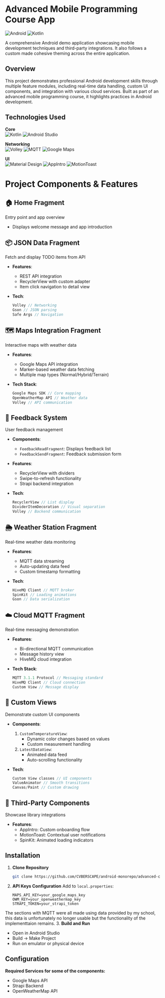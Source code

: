 # Advanced Mobile Programming Course App

![Android](https://img.shields.io/badge/Android-3DDC84?style=for-the-badge&logo=android&logoColor=white)
![Kotlin](https://img.shields.io/badge/Kotlin-0095D5?style=for-the-badge&logo=kotlin&logoColor=white)

A comprehensive Android demo application showcasing mobile development techniques and third-party integrations. It also follows a custom made cohesive theming across the entire application.

## Overview

This project demonstrates professional Android development skills through multiple feature modules, including real-time data handling, custom UI components, and integration with various cloud services. Built as part of an advanced mobile programming course, it highlights practices in Android development.

## Technologies Used

**Core**  
![Kotlin](https://img.shields.io/badge/Kotlin-0095D5?style=flat&logo=kotlin&logoColor=white)
![Android Studio](https://img.shields.io/badge/Android_Studio-3DDC84?style=flat&logo=android-studio&logoColor=white)

**Networking**  
![Volley](https://img.shields.io/badge/Volley-EF2D5E?style=flat)
![MQTT](https://img.shields.io/badge/MQTT-660066?style=flat)
![Google Maps](https://img.shields.io/badge/Google_Maps-4285F4?style=flat&logo=google-maps&logoColor=white)

**UI**  
![Material Design](https://img.shields.io/badge/Material_Design-757575?style=flat&logo=material-design&logoColor=white)
![AppIntro](https://img.shields.io/badge/AppIntro-00C853?style=flat)
![MotionToast](https://img.shields.io/badge/MotionToast-FF4081?style=flat)

# Project Components & Features

## 🏠 Home Fragment

Entry point and app overview  

- Displays welcome message and app introduction  

## 📦 JSON Data Fragment

Fetch and display TODO items from API  

- **Features**:  
  - REST API integration
  - RecyclerView with custom adapter  
  - Item click navigation to detail view  
- **Tech**:  

  ```kotlin
  Volley // Networking
  Gson // JSON parsing
  Safe Args // Navigation
  ```

## 🗺 Maps Integration Fragment

Interactive maps with weather data  

- **Features**:  
  - Google Maps API integration  
  - Marker-based weather data fetching  
  - Multiple map types (Normal/Hybrid/Terrain)  
- **Tech Stack**:  

  ```kotlin
  Google Maps SDK // Core mapping
  OpenWeatherMap API // Weather data
  Volley // API communication
  ```

## 📝 Feedback System

User feedback management  

- **Components**:  
  - `FeedbackReadFragment`: Displays feedback list  
  - `FeedbackSendFragment`: Feedback submission form  
- **Features**:  
  - RecyclerView with dividers  
  - Swipe-to-refresh functionality  
  - Strapi backend integration  
- **Tech**:  

  ```kotlin
  RecyclerView // List display
  DividerItemDecoration // Visual separation
  Volley // Backend communication
  ```

## 🌦 Weather Station Fragment

Real-time weather data monitoring  

- **Features**:  
  - MQTT data streaming  
  - Auto-updating data feed  
  - Custom timestamp formatting  
- **Tech**:  

  ```kotlin
  HiveMQ Client // MQTT broker
  SpinKit // Loading animations
  Gson // Data serialization
  ```

## ☁️ Cloud MQTT Fragment

Real-time messaging demonstration  

- **Features**:  
  - Bi-directional MQTT communication  
  - Message history view  
  - HiveMQ cloud integration  
- **Tech Stack**:  

  ```kotlin
  MQTT 3.1.1 Protocol // Messaging standard
  HiveMQ Client // Cloud connection
  Custom View // Message display
  ```

## 🎨 Custom Views

Demonstrate custom UI components  

- **Components**:  
  1. `CustomTemperatureView`:  
     - Dynamic color changes based on values  
     - Custom measurement handling  
  2. `LatestDataView`:  
     - Animated data feed  
     - Auto-scrolling functionality  
- **Tech**:  

  ```kotlin
  Custom View classes // UI components
  ValueAnimator // Smooth transitions
  Canvas/Paint // Custom drawing
  ```

## 🧩 Third-Party Components

Showcase library integrations  

- **Features**:  
  - AppIntro: Custom onboarding flow  
  - MotionToast: Contextual user notifications  
  - SpinKit: Animated loading indicators  

## Installation

1. **Clone Repository**

   ```bash
   git clone https://github.com/CVBERSCAPE/android-monorepo/advanced-course
   ```

2. **API Keys Configuration**
   Add to `local.properties`:

   ```properties
   MAPS_API_KEY=your_google_maps_key
   OWM_KEY=your_openweathermap_key
   STRAPI_TOKEN=your_strapi_token
   ```

  The sections with MQTT were all made using data provided by my school, this data is unfortunately no longer usable but the functionality of the implementtaion remains.
3. **Build and Run**

- Open in Android Studio
- Build -> Make Project
- Run on emulator or physical device

## Configuration

**Required Services for some of the components:**

- Google Maps API
- Strapi Backend
- OpenWeatherMap API

